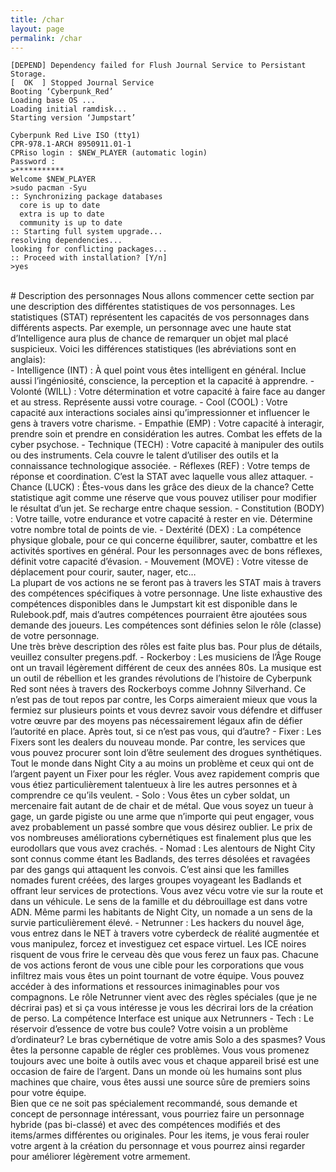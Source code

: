 ```yaml
---
title: /char
layout: page
permalink: /char
---
```

```
[DEPEND] Dependency failed for Flush Journal Service to Persistant Storage.
[  OK  ] Stopped Journal Service
Booting ‘Cyberpunk_Red’
Loading base OS ...
Loading initial ramdisk...
Starting version ‘Jumpstart’

Cyberpunk Red Live ISO (tty1)
CPR-978.1-ARCH 8950911.01-1
CPRiso login : $NEW_PLAYER (automatic login)
Password :
>***********
Welcome $NEW_PLAYER
>sudo pacman -Syu
:: Synchronizing package databases
  core is up to date
  extra is up to date
  community is up to date
:: Starting full system upgrade...
resolving dependencies...
looking for conflicting packages...
:: Proceed with installation? [Y/n]
>yes
```
<br />
# Description des personnages
Nous allons commencer cette section par une description des différentes statistiques de vos personnages. Les statistiques (STAT) représentent les capacités de vos personnages dans différents aspects. Par exemple, un personnage avec une haute stat d’Intelligence aura plus de chance de remarquer un objet mal placé suspicieux. Voici les différences statistiques (les abréviations sont en anglais):
<br />
-	Intelligence (INT) : À quel point vous êtes intelligent en général. Inclue aussi l’ingéniosité, conscience, la perception et la capacité à apprendre.
-	Volonté (WILL) : Votre détermination et votre capacité à faire face au danger et au stress. Représente aussi votre courage.
-	Cool (COOL) : Votre capacité aux interactions sociales ainsi qu’impressionner et influencer le gens à travers votre charisme.
-	Empathie (EMP) : Votre capacité à interagir, prendre soin et prendre en considération les autres. Combat les effets de la cyber psychose.
-	Technique (TECH) : Votre capacité à manipuler des outils ou des instruments. Cela couvre le talent d’utiliser des outils et la connaissance technologique associée.
-	Réflexes (REF) : Votre temps de réponse et coordination. C’est la STAT avec laquelle vous allez attaquer.
-	Chance (LUCK) : Êtes-vous dans les grâce des dieux de la chance? Cette statistique agit comme une réserve que vous pouvez utiliser pour modifier le résultat d’un jet. Se recharge entre chaque session.
-	Constitution (BODY) : Votre taille, votre endurance et votre capacité à rester en vie. Détermine votre nombre total de points de vie.
-	Dextérité (DEX) : La compétence physique globale, pour ce qui concerne équilibrer, sauter, combattre et les activités sportives en général. Pour les personnages avec de bons réflexes, définit votre capacité d’évasion.
-	Mouvement (MOVE) : Votre vitesse de déplacement pour courir, sauter, nager, etc…
<br />
La plupart de vos actions ne se feront pas à travers les STAT mais à travers des compétences spécifiques à votre personnage. Une liste exhaustive des compétences disponibles dans le Jumpstart kit est disponible dans le Rulebook.pdf, mais d’autres compétences pourraient être ajoutées sous demande des joueurs. Les compétences sont définies selon le rôle (classe) de votre personnage.
<br />
Une très brève description des rôles est faite plus bas. Pour plus de détails, veuillez consulter pregens.pdf.
-	Rockerboy : Les musiciens de l’Âge Rouge ont un travail légèrement différent de ceux des années 80s. La musique est un outil de rébellion et les grandes révolutions de l’histoire de Cyberpunk Red sont nées à travers des Rockerboys comme Johnny Silverhand. Ce n’est pas de tout repos par contre, les Corps aimeraient mieux que vous la fermiez sur plusieurs points et vous devrez savoir vous défendre et diffuser votre œuvre par des moyens pas nécessairement légaux afin de défier l’autorité en place. Après tout, si ce n’est pas vous, qui d’autre?
-	Fixer : Les Fixers sont les dealers du nouveau monde. Par contre, les services que vous pouvez procurer sont loin d’être seulement des drogues synthétiques. Tout le monde dans Night City a au moins un problème et ceux qui ont de l’argent payent un Fixer pour les régler. Vous avez rapidement compris que vous étiez particulièrement talentueux à lire les autres personnes et à comprendre ce qu’ils veulent.
-	Solo : Vous êtes un cyber soldat, un mercenaire fait autant de de chair et de métal. Que vous soyez un tueur à gage, un garde pigiste ou une arme que n’importe qui peut engager, vous avez probablement un passé sombre que vous désirez oublier. Le prix de vos nombreuses améliorations cybernétiques est finalement plus que les eurodollars que vous avez crachés.
-	Nomad : Les alentours de Night City sont connus comme étant les Badlands, des terres désolées et ravagées par des gangs qui attaquent les convois. C’est ainsi que les familles nomades furent créées, des larges groupes voyageant les Badlands et offrant leur services de protections. Vous avez vécu votre vie sur la route et dans un véhicule. Le sens de la famille et du débrouillage est dans votre ADN. Même parmi les habitants de Night City, un nomade a un sens de la survie particulièrement élevé.
-	Netrunner : Les hackers du nouvel âge, vous entrez dans le NET à travers votre cyberdeck de réalité augmentée et vous manipulez, forcez et investiguez cet espace virtuel. Les ICE noires risquent de vous frire le cerveau dès que vous ferez un faux pas. Chacune de vos actions feront de vous une cible pour les corporations que vous infiltrez mais vous êtes un point tournant de votre équipe. Vous pouvez accéder à des informations et ressources inimaginables pour vos compagnons. Le rôle Netrunner vient avec des règles spéciales (que je ne décrirai pas) et si ça vous intéresse je vous les décrirai lors de la création de perso. La compétence Interface est unique aux Netrunners
-	Tech : Le réservoir d’essence de votre bus coule? Votre voisin a un problème d’ordinateur? Le bras cybernétique de votre amis Solo a des spasmes? Vous êtes la personne capable de régler ces problèmes. Vous vous promenez toujours avec une boite à outils avec vous et chaque appareil brisé est une occasion de faire de l’argent. Dans un monde où les humains sont plus machines que chaire, vous êtes aussi une source sûre de premiers soins pour votre équipe.
<br />
Bien que ce ne soit pas spécialement recommandé, sous demande et concept de personnage intéressant, vous pourriez faire un personnage hybride (pas bi-classé) et avec des compétences modifiés et des items/armes différentes ou originales. Pour les items, je vous ferai rouler votre argent à la création du personnage et vous pourrez ainsi regarder pour améliorer légèrement votre armement.
